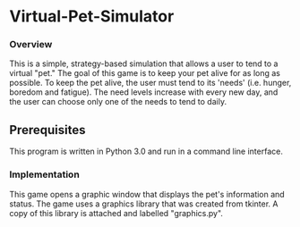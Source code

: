 # Virtual-Pet-Simulator

### Overview
This is a simple, strategy-based simulation that allows a user to tend to a virtual "pet."
The goal of this game is to keep your pet alive for as long as possible.
To keep the pet alive, the user must tend to its 'needs' (i.e. hunger, boredom and fatigue).
The need levels increase with every new day, and the user can choose only one of the needs to tend to daily.

## Prerequisites
This program is written in Python 3.0 and run in a command line interface.

### Implementation
This game opens a graphic window that displays the pet's information and status.
The game uses a graphics library that was created from tkinter. 
A copy of this library is attached and labelled "graphics.py".

